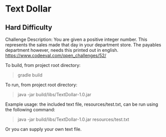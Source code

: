 # Text Dollar 
## Hard Difficulty

Challenge Description:
You are given a positive integer number. This represents the sales made that day in your department store. The payables department however, needs this printed out in english.
https://www.codeeval.com/open_challenges/52/

To build, from project root directory:
> gradle build

To run, from project root directory:
> java -jar build/libs/TextDollar-1.0.jar <filename>

Example usage: the included text file, resources/test.txt, can be run using the following command:
> java -jar build/libs/TextDollar-1.0.jar resources/test.txt

Or you can supply your own text file. 

